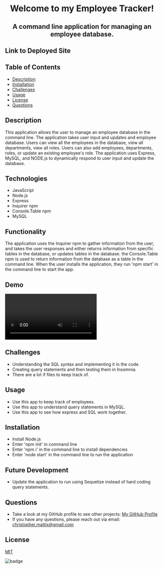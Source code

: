 

# <p align="center">Welcome to my Employee Tracker!</p> 
## <p align="center">A command line application for managing an employee database.</p>

## Link to Deployed Site


## Table of Contents
  * [Description](#description)
  * [Installation](#installation)
  * [Challenges](#challenges)
  * [Usage](#usage)
  * [License](#license)
  * [Questions](#questions)

## Description

This application allows the user to manage an employee database in the command line. The application takes user input and updates and employee database. Users can view all the employees in the database, view all departments, view all roles. Users can also add employees, departments, roles, or update an existing employee's role. The application uses Express, MySQL, and NODE.js to dynamically respond to user input and update the database.  
 
## Technologies
* JavaScript
* Node.js
* Express
* Inquirer npm
* Console.Table npm
* MySQL


## Functionality
The application uses the Inquirer npm to gather information from the user, and takes the user responses and either returns information from specific tables in the database, or updates tables in the database. the Console.Table npm is used to return information from the database as a table in the command line. When the user installs the application, they run 'npm start' in the command line to start the app. 


## Demo
![Employee-Tracker-demo](https://user-images.githubusercontent.com/82903201/131254587-d381de2e-1805-46cf-96a0-5cd15799e74c.mp4
)

## Challenges

* Understanding the SQL syntax and implementing it in the code.
* Creating query statements and then testing them in Insomnia.
* There are a lot if files to keep track of. 

## Usage
* Use this app to keep track of employees.
* Use this app to understand query statements in MySQL.
* Use this app to see how express and SQL work together. 

## Installation
* Install Node.js
* Enter 'npm init' in command line
* Enter 'npm i' in the command line to install dependencies
* Enter 'node start' in the command line to run the application

## Future Development
* Update the application to run using Sequelize instead of hard coding query statements.

## Questions
* Take a look at my GitHub profile to see other projects: 
[My GitHub Profile](https://github.com/BeardoMattix)
* If you have any questions, please reach out via email: christopher.mattix@gmail.com

## License
[MIT](https://opensource.org/licenses/MIT)

![badge](https://img.shields.io/static/v1?label=License&message=MIT&color=success)